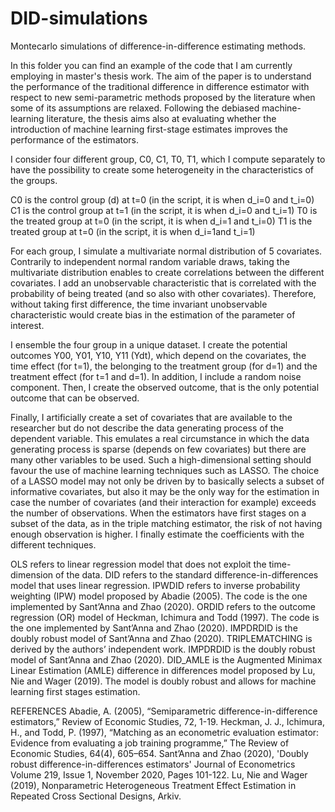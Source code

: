 # DID-simulations
Montecarlo simulations of difference-in-difference estimating methods.

In this folder you can find an example of the code that I am currently employing in master's thesis work. 
The aim of the paper is to understand the performance of the traditional difference in difference estimator with respect to new semi-parametric methods proposed by the literature when some of its assumptions are relaxed. Following the debiased machine-learning literature, the thesis aims also at evaluating whether the introduction of machine learning first-stage estimates improves the performance of the estimators. 


I consider four different group, C0, C1, T0, T1, which I compute separately to have the possibility to create some heterogeneity in the characteristics of the groups. 

C0 is the control group (d) at t=0 (in the script, it is when d_i=0 and t_i=0)
C1 is the control group at t=1 (in the script, it is when d_i=0 and t_i=1)
T0 is the treated group at t=0 (in the script, it is when d_i=1 and t_i=0)
T1 is the treated group at t=0 (in the script, it is when d_i=1and t_i=1)

For each group, I simulate a multivariate normal distribution of 5 covariates. Contrarily to independent normal random variable draws, taking the multivariate distribution enables to create correlations between the different covariates. I add an unobservable characteristic that is correlated with the probability of being treated (and so also with other covariates). Therefore, without taking first difference, the time invariant unobservable characteristic would create bias in the estimation of the parameter of interest. 

I ensemble the four group in a unique dataset. I create the potential outcomes Y00, Y01, Y10, Y11 (Ydt), which depend on the covariates, the time effect (for t=1), the belonging to the treatment group (for d=1) and the treatment effect (for t=1 and d=1). In addition, I include a random noise component. Then, I create the observed outcome, that is the only potential outcome that can be observed. 

Finally, I artificially create a set of covariates that are available to the researcher but do not describe the data generating process of the dependent variable. This emulates a real circumstance in which the data generating process is sparse (depends on few covariates) but there are many other variables to be used. Such a high-dimensional setting should favour the use of machine learning techniques such as LASSO. The choice of a LASSO model may not only be driven by to basically selects a subset of informative covariates, but also it may be the only way for the estimation in case the number of covariates (and their interaction for example) exceeds the number of observations. When the estimators have first stages on a subset of the data, as in the triple matching estimator, the risk of not having enough observation is higher. I finally estimate the coefficients with the different techniques.

OLS refers to linear regression model that does not exploit the time-dimension of the data.
DID refers to the standard difference-in-differences model that uses linear regression.
IPWDID refers to inverse probability weighting (IPW) model proposed by Abadie (2005). The code is the one implemented by Sant’Anna and Zhao (2020).
ORDID refers to the outcome regression (OR) model of Heckman, Ichimura and Todd (1997). The code is the one implemented by Sant’Anna and Zhao (2020).
IMPDRDID is the doubly robust model of Sant’Anna and Zhao (2020).
TRIPLEMATCHING is derived by the authors’ independent work.
IMPDRDID is the doubly robust model of Sant’Anna and Zhao (2020).
DID_AMLE is the Augmented Minimax Linear Estimation (AMLE) difference in differences model proposed by Lu, Nie and Wager (2019). The model is doubly robust and allows for machine learning first stages estimation.

REFERENCES
Abadie, A. (2005), “Semiparametric difference-in-difference estimators,” Review of Economic Studies, 72, 1-19.
Heckman, J. J., Ichimura, H., and Todd, P. (1997), “Matching as an econometric evaluation estimator: Evidence from
evaluating a job training programme,” The Review of Economic Studies, 64(4), 605–654.
Sant’Anna and Zhao (2020), 'Doubly robust difference-in-differences estimators' Journal of Econometrics
Volume 219, Issue 1, November 2020, Pages 101-122.
Lu, Nie and Wager (2019), Nonparametric Heterogeneous Treatment Effect Estimation in Repeated Cross Sectional Designs, Arkiv.

